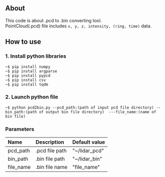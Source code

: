 ## About ##

This code is about .pcd to .bin converting tool.  
PointCloud(.pcd) file includes `x, y, z, intensity, (ring, time)` data.  

## How to use ##
### 1. Install python libraries ###
`~$ pip install numpy`  
`~$ pip install argparse`  
`~$ pip install pypcd`  
`~$ pip install csv`  
`~$ pip install tqdm`  

### 2. Launch python file ###
`~$ python pcd2bin.py --pcd_path:(path of input pcd file directory) --bin_path:(path of output bin file directory)  ---file_name:(name of bin file)`

### Parameters ###
|Name|Description|Default value|
|:---|:---|:---|
|pcd_path|.pcd file path|"~/lidar_pcd"|
|bin_path|.bin file path|"~/lidar_bin"|
|file_name|.bin file name|"file_name"|
